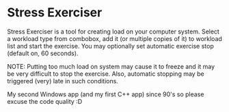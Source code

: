 # Stress Exerciser

Stress Exerciser is a tool for creating load on your computer system. Select a workload type
from combobox, add it (or multiple copies of it) to workload list and start the exercise.
You may optionally set automatic exercise stop (default on, 60 seconds).

NOTE: Putting too much load on system may cause it to freeze and it may be very difficult to
stop the exercise. Also, automatic stopping may be triggered (very) late in such conditions.

My second Windows app (and my first C++ app) since 90's so please excuse the code quality :D
